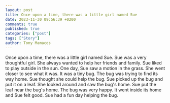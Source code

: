 ```yaml
---
layout: post
title: Once upon a time, there was a little girl named Sue
date: 2023-11-30 09:56:39 +0200
comments: true
published: true
categories: ["post"]
tags: ["Story"]
author: Tony Mamacos
---
```

Once upon a time, there was a little girl named Sue. Sue was a very thoughtful girl. She always wanted to help her friends and family. Sue liked to play outside in the sun.
One day, Sue saw a motion in the grass. She went closer to see what it was. It was a tiny bug. The bug was trying to find its way home. Sue thought she could help the bug.
Sue picked up the bug and put it on a leaf. She looked around and saw the bug's home. Sue put the leaf near the bug's home. The bug was very happy. It went inside its home and Sue felt good. Sue had a fun day helping the bug.
